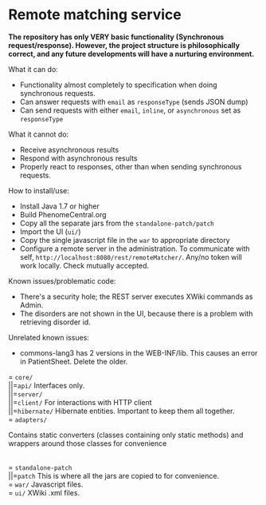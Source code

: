 Remote matching service
=======================

**The repository has only VERY basic functionality (Synchronous request/response).
However, the project structure is philosophically correct, and any future developments will have a nurturing environment.**

What it can do:
 - Functionality almost completely to specification when doing synchronous requests.
 - Can answer requests with ```email``` as ```responseType``` (sends JSON dump)
 - Can send requests with either ```email```, ```inline```, or ```asynchronous``` set as ```responseType```

What it cannot do:
 - Receive asynchronous results
 - Respond with asynchronous results
 - Properly react to responses, other than when sending synchronous requests.

How to install/use:
 - Install Java 1.7 or higher
 - Build PhenomeCentral.org
 - Copy all the separate jars from the ```standalone-patch/patch```
 - Import the UI (```ui/```)
 - Copy the single javascript file in the ```war``` to appropriate directory
 - Configure a remote server in the administration. To communicate with self, ```http://localhost:8080/rest/remoteMatcher/```.
 Any/no token will work locally. Check mutually accepted.

Known issues/problematic code:
 - There's a security hole; the REST server executes XWiki commands as Admin.
 - The disorders are not shown in the UI, because there is a problem with retrieving disorder id.

Unrelated known issues:
 - commons-lang3 has 2 versions in the WEB-INF/lib. This causes an error in PatientSheet. Delete the older.

= ```core/```<br>
||=```api/```              Interfaces only.<br>
||=```server/```<br>
||=```client/```           For interactions with HTTP client<br>
||=```hibernate/```        Hibernate entities. Important to keep them all together.<br>
= ```adapters/```         <p>Contains static converters (classes containing only static methods) and wrappers around those classes for convenience</p><br>
= ```standalone-patch```<br>
||=```patch```             This is where all the jars are copied to for convenience.<br>
= ```war/```              Javascript files.<br>
= ```ui/```               XWiki .xml files.<br>

